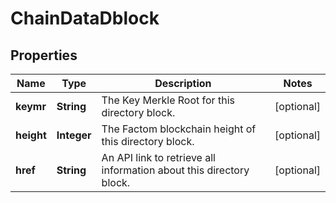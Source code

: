 
# ChainDataDblock

## Properties
Name | Type | Description | Notes
------------ | ------------- | ------------- | -------------
**keymr** | **String** | The Key Merkle Root for this directory block. |  [optional]
**height** | **Integer** | The Factom blockchain height of this directory block. |  [optional]
**href** | **String** | An API link to retrieve all information about this directory block. |  [optional]



